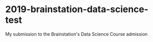 # 2019-brainstation-data-science-test
My submission to the Brainstation's Data Science Course admission
